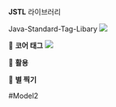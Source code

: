 **JSTL**
라이브러리

Java-Standard-Tag-Libary
![](https://i.imgur.com/0UdUFzf.png)

📌 **코어 태그**
![](https://i.imgur.com/REeRrAC.png)

📌 **활용**

  

📌 **별 찍기**

  

  

  

#Model2